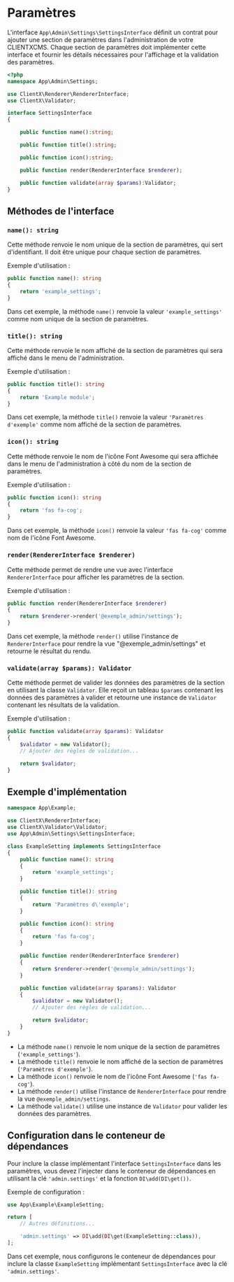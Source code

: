# Paramètres
L'interface `App\Admin\Settings\SettingsInterface` définit un contrat pour ajouter une section de paramètres dans l'administration de votre CLIENTXCMS. Chaque section de paramètres doit implémenter cette interface et fournir les détails nécessaires pour l'affichage et la validation des paramètres.

```php
<?php
namespace App\Admin\Settings;

use ClientX\Renderer\RendererInterface;
use ClientX\Validator;

interface SettingsInterface
{

    public function name():string;

    public function title():string;

    public function icon():string;

    public function render(RendererInterface $renderer);

    public function validate(array $params):Validator;
}
```

## Méthodes de l'interface

### `name(): string`

Cette méthode renvoie le nom unique de la section de paramètres, qui sert d'identifiant. Il doit être unique pour chaque section de paramètres.

Exemple d'utilisation :

```php
public function name(): string
{
    return 'example_settings';
}
```

Dans cet exemple, la méthode `name()` renvoie la valeur `'example_settings'` comme nom unique de la section de paramètres.

### `title(): string`

Cette méthode renvoie le nom affiché de la section de paramètres qui sera affiché dans le menu de l'administration.

Exemple d'utilisation :

```php
public function title(): string
{
    return 'Example module';
}
```

Dans cet exemple, la méthode `title()` renvoie la valeur `'Paramètres d'exemple'` comme nom affiché de la section de paramètres.

### `icon(): string`

Cette méthode renvoie le nom de l'icône Font Awesome qui sera affichée dans le menu de l'administration à côté du nom de la section de paramètres.

Exemple d'utilisation :

```php
public function icon(): string
{
    return 'fas fa-cog';
}
```

Dans cet exemple, la méthode `icon()` renvoie la valeur `'fas fa-cog'` comme nom de l'icône Font Awesome.

### `render(RendererInterface $renderer)`

Cette méthode permet de rendre une vue avec l'interface `RendererInterface` pour afficher les paramètres de la section.

Exemple d'utilisation :

```php
public function render(RendererInterface $renderer)
{
    return $renderer->render('@exemple_admin/settings');
}
```

Dans cet exemple, la méthode `render()` utilise l'instance de `RendererInterface` pour rendre la vue "@exemple_admin/settings" et retourne le résultat du rendu.

### `validate(array $params): Validator`

Cette méthode permet de valider les données des paramètres de la section en utilisant la classe `Validator`. Elle reçoit un tableau `$params` contenant les données des paramètres à valider et retourne une instance de `Validator` contenant les résultats de la validation.

Exemple d'utilisation :

```php
public function validate(array $params): Validator
{
    $validator = new Validator();
    // Ajouter des règles de validation...

    return $validator;
}
```

## Exemple d'implémentation 

```php
namespace App\Example;

use ClientX\RendererInterface;
use ClientX\Validator\Validator;
use App\Admin\Settings\SettingsInterface;

class ExampleSetting implements SettingsInterface
{
    public function name(): string
    {
        return 'example_settings';
    }

    public function title(): string
    {
        return 'Paramètres d\'exemple';
    }

    public function icon(): string
    {
        return 'fas fa-cog';
    }

    public function render(RendererInterface $renderer)
    {
        return $renderer->render('@exemple_admin/settings');
    }

    public function validate(array $params): Validator
    {
        $validator = new Validator();
        // Ajouter des règles de validation...

        return $validator;
    }
}
```


- La méthode `name()` renvoie le nom unique de la section de paramètres (`'example_settings'`).
- La méthode `title()` renvoie le nom affiché de la section de paramètres (`'Paramètres d'exemple'`).
- La méthode `icon()` renvoie le nom de l'icône Font Awesome (`'fas fa-cog'`).
- La méthode `render()` utilise l'instance de `RendererInterface` pour rendre la vue `@exemple_admin/settings`.
- La méthode `validate()` utilise une instance de `Validator` pour valider les données des paramètres.

## Configuration dans le conteneur de dépendances

Pour inclure la classe implémentant l'interface `SettingsInterface` dans les paramètres, vous devez l'injecter dans le conteneur de dépendances en utilisant la clé `'admin.settings'` et la fonction `DI\add(DI\get())`.

Exemple de configuration :

```php
use App\Example\ExampleSetting;

return [
    // Autres définitions...

    'admin.settings' => DI\add(DI\get(ExampleSetting::class)),
];
```

Dans cet exemple, nous configurons le conteneur de dépendances pour inclure la classe `ExampleSetting` implémentant `SettingsInterface` avec la clé `'admin.settings'`.